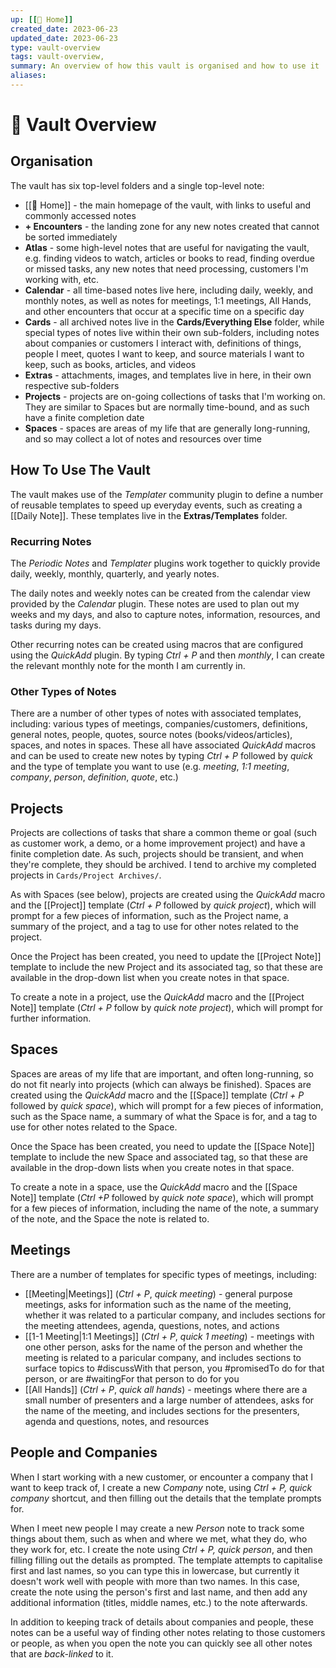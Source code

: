 ```yaml
---
up: [[🏡 Home]]
created_date: 2023-06-23
updated_date: 2023-06-23
type: vault-overview
tags: vault-overview,
summary: An overview of how this vault is organised and how to use it
aliases: 
---
```


# 🧠 Vault Overview

## Organisation 

The vault has six top-level folders and a single top-level note:

- [[🏡 Home]] - the main homepage of the vault, with links to useful and commonly accessed notes
- **+ Encounters** - the landing zone for any new notes created that cannot be sorted immediately
- **Atlas** - some high-level notes that are useful for navigating the vault, e.g. finding videos to watch, articles or books to read, finding overdue or missed tasks, any new notes that need processing, customers I'm working with, etc.
- **Calendar** - all time-based notes live here, including daily, weekly, and monthly notes, as well as notes for meetings, 1:1 meetings, All Hands, and other encounters that occur at a specific time on a specific day
- **Cards** - all archived notes live in the **Cards/Everything Else** folder, while special types of notes live within their own sub-folders, including notes about companies or customers I interact with, definitions of things, people I meet, quotes I want to keep, and source materials I want to keep, such as books, articles, and videos
- **Extras** - attachments, images, and templates live in here, in their own respective sub-folders
- **Projects** - projects are on-going collections of tasks that I'm working on. They are similar to Spaces but are normally time-bound, and as such have a finite completion date
- **Spaces** - spaces are areas of my life that are generally long-running, and so may collect a lot of notes and resources over time

## How To Use The Vault

The vault makes use of the *Templater* community plugin to define a number of reusable templates to speed up everyday events, such as creating a [[Daily Note]]. These templates live in the **Extras/Templates** folder.

### Recurring Notes

The *Periodic Notes* and *Templater* plugins work together to quickly provide daily, weekly, monthly, quarterly, and yearly notes.

The daily notes and weekly notes can be created from the calendar view provided by the *Calendar* plugin. These notes are used to plan out my weeks and my days, and also to capture notes, information, resources, and tasks during my days. 

Other recurring notes can be created using macros that are configured using the *QuickAdd* plugin. By typing *Ctrl + P* and then *monthly*, I can create the relevant monthly note for the month I am currently in.

### Other Types of Notes

There are a number of other types of notes with associated templates, including: various types of meetings, companies/customers, definitions, general notes, people, quotes, source notes (books/videos/articles), spaces, and notes in spaces. These all have associated *QuickAdd* macros and can be used to create new notes by typing *Ctrl + P* followed by *quick* and the type of template you want to use (e.g. *meeting*, *1:1 meeting*, *company*, *person*, *definition*, *quote*, etc.)

## Projects

Projects are collections of tasks that share a common theme or goal (such as customer work, a demo, or a home improvement project) and have a finite completion date. As such, projects should be transient, and when they're complete, they should be archived. I tend to archive my completed projects in `Cards/Project Archives/`.

As with Spaces (see below), projects are created using the *QuickAdd* macro and the [[Project]] template (*Ctrl + P* followed by *quick project*), which will prompt for a few pieces of information, such as the Project name, a summary of the project, and a tag to use for other notes related to the project.

Once the Project has been created, you need to update the [[Project Note]] template to include the new Project and its associated tag, so that these are available in the drop-down list when you create notes in that space.

To create a note in a project, use the *QuickAdd* macro and the [[Project Note]] template (*Ctrl + P* follow by *quick note project*), which will prompt for further information.

## Spaces

Spaces are areas of my life that are important, and often long-running, so do not fit nearly into projects (which can always be finished). Spaces are created using the *QuickAdd* macro and the [[Space]] template (*Ctrl + P* followed by *quick space*), which will prompt for a few pieces of information, such as the Space name, a summary of what the Space is for, and a tag to use for other notes related to the Space.

Once the Space has been created, you need to update the [[Space Note]] template to include the new Space and associated tag, so that these are available in the drop-down lists when you create notes in that space.

To create a note in a space, use the *QuickAdd* macro and the [[Space Note]] template (*Ctrl +P* followed by *quick note space*), which will prompt for a few pieces of information, including the name of the note, a summary of the note, and the Space the note is related to.

## Meetings

There are a number of templates for specific types of meetings, including:

- [[Meeting|Meetings]] (*Ctrl + P*, *quick meeting*) - general purpose meetings, asks for information such as the name of the meeting, whether it was related to a particular company, and includes sections for the meeting attendees, agenda, questions, notes, and actions
- [[1-1 Meeting|1:1 Meetings]] (*Ctrl + P*, *quick 1 meeting*) - meetings with one other person, asks for the name of the person and whether the meeting is related to a paricular company, and includes sections to surface topics to #discussWith that person, you #promisedTo do for that person, or are #waitingFor that person to do for you
- [[All Hands]] (*Ctrl + P*, *quick all hands*) - meetings where there are a small number of presenters and a large number of attendees, asks for the name of the meeting, and includes sections for the presenters, agenda and questions, notes, and resources

## People and Companies

When I start working with a new customer, or encounter a company that I want to keep track of, I create a new *Company* note, using *Ctrl + P, quick company* shortcut, and then filling out the details that the template prompts for. 

When I meet new people I may create a new *Person* note to track some things about them, such as when and where we met, what they do, who they work for, etc. I create the note using *Ctrl + P, quick person*, and then filling filling out the details as prompted. The template attempts to capitalise first and last names, so you can type this in lowercase, but currently it doesn't work well with people with more than two names. In this case, create the note using the person's first and last name, and then add any additional information (titles, middle names, etc.) to the note afterwards.

In addition to keeping track of details about companies and people, these notes can be a useful way of finding other notes relating to those customers or people, as when you open the note you can quickly see all other notes that are *back-linked* to it.